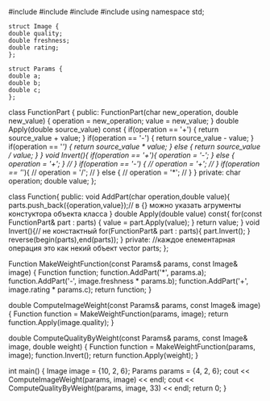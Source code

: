 #include <iostream>
#include <string>
#include <vector>
#include <algorithm>
using namespace std;


    struct Image {
    double quality;
    double freshness;
    double rating;
    };

    struct Params {
    double a;
    double b;
    double c;
    };
class FunctionPart {
public:
    FunctionPart(char new_operation, double new_value) {
        operation = new_operation;
        value = new_value;
    }
    double Apply(double source_value) const {
        if(operation == '+') {
            return source_value + value;
        } if(operation == '-') {
            return source_value - value;
        } if(operation == '*')  {
            return source_value * value;
        } else {
            return source_value / value;
        }
    }
    void Invert(){
        if(operation == '+'){
            operation = '-';
        } else {
            operation = '+';
        }
        // } if(operation == '-') {
        //     operation = '+';
        // } if(operation == '*'){
        //     operation = '/';
        // } else {
        //     operation = '*';
        // }
    }
private:
    char operation;
    double value;
};

class Function{
public:
    void AddPart(char operation,double value){
        parts.push_back({operation,value});// в {} можно указать агрументы констуктора объекта класса 
    }
    double Apply(double value) const{
        for(const FunctionPart& part : parts) {
            value = part.Apply(value);
        }
        return value;
    }
    void Invert(){// не констактный
        for(FunctionPart& part : parts){
            part.Invert();
        }
        reverse(begin(parts),end(parts));
    }
private:
    //каждое елементарная операция это как некий объект
    vector<FunctionPart> parts;
};

Function MakeWeightFunction(const Params& params,
                            const Image& image) {
  Function function;
  function.AddPart('*', params.a);
  function.AddPart('-', image.freshness * params.b);
  function.AddPart('+', image.rating * params.c);
  return function;
}

double ComputeImageWeight(const Params& params, const Image& image) {
  Function function = MakeWeightFunction(params, image);
  return function.Apply(image.quality);
}

double ComputeQualityByWeight(const Params& params,
                              const Image& image,
                              double weight) {
  Function function = MakeWeightFunction(params, image);
  function.Invert();
  return function.Apply(weight);
}

int main() {
  Image image = {10, 2, 6};
  Params params = {4, 2, 6};
  cout << ComputeImageWeight(params, image) << endl;
  cout << ComputeQualityByWeight(params, image, 33) << endl;
  return 0;
}